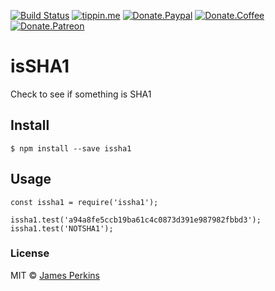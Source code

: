 [![Build Status](https://travis-ci.com/perkinsjr/isSHA1.svg?branch=master)](https://travis-ci.com/perkinsjr/isSHA1)
[![tippin.me](https://badgen.net/badge/%E2%9A%A1%EF%B8%8Ftippin.me/@james_r_perkins/F0918E)](https://tippin.me/@james_r_perkins)
[![Donate.Paypal](https://img.shields.io/badge/Donate-PayPal-green.svg)](https://paypal.me/jamesperkinsOSS)
[![Donate.Coffee](https://img.shields.io/badge/Donate-BuyMeCoffee-red.svg)](https://www.buymeacoffee.com/Of6xAMjSK)
[![Donate.Patreon](https://img.shields.io/badge/Donate-Patreon-orange.svg)](https://www.patreon.com/james_perkins)

# isSHA1

Check to see if something is SHA1 

## Install

    $ npm install --save issha1

## Usage

    const issha1 = require('issha1');

    issha1.test('a94a8fe5ccb19ba61c4c0873d391e987982fbbd3');
    issha1.test('NOTSHA1');

### License

MIT © [James Perkins](https://jamesperkins.io)


